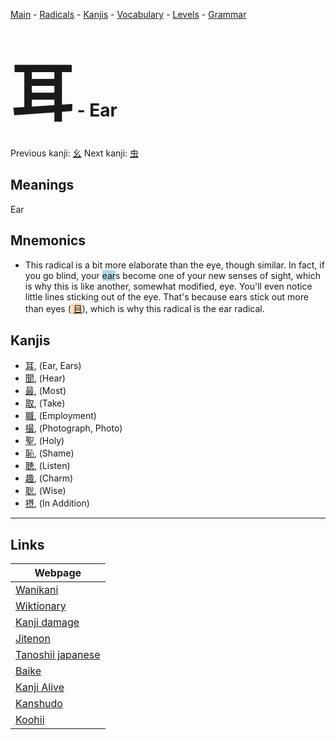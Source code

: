 <style> bigfont {font-size: 100px}</style>
[Main](../README.md) -
[Radicals](../radicals.md) -
[Kanjis](../kanjis.md) -
[Vocabulary](../vocabulary.md) -
[Levels](../levels.md) -
[Grammar](../grammar.md)
# <bigfont> 耳</bigfont> - Ear 

Previous kanji: [幺](幺.md) Next kanji: [虫](虫.md) 

## Meanings
 Ear
## Mnemonics
 * This radical is a bit more elaborate than the eye, though similar. In fact, if you go blind, your <span style="background-color:#ADD8E6"> ear</span>s become one of your new senses of sight, which is why this is like another, somewhat modified, eye. You'll even notice little lines sticking out of the eye. That's because ears stick out more than eyes (<span style="background-color:#fed8b1"> [目](https://jisho.org/search/目)</span>), which is why this radical is the ear radical.


## Kanjis
 * [耳](../kanjis/耳.md), (Ear, Ears)
* [聞](../kanjis/聞.md), (Hear)
* [最](../kanjis/最.md), (Most)
* [取](../kanjis/取.md), (Take)
* [職](../kanjis/職.md), (Employment)
* [撮](../kanjis/撮.md), (Photograph, Photo)
* [聖](../kanjis/聖.md), (Holy)
* [恥](../kanjis/恥.md), (Shame)
* [聴](../kanjis/聴.md), (Listen)
* [趣](../kanjis/趣.md), (Charm)
* [聡](../kanjis/聡.md), (Wise)
* [摂](../kanjis/摂.md), (In Addition)



---

## Links 

| Webpage |
| --- |
| [Wanikani          ](https://www.wanikani.com/kanji/耳) |
| [Wiktionary        ](https://en.wiktionary.org/wiki/耳) |
| [Kanji damage      ](http://www.kanjidamage.com/kanji/search?utf8=✓&q=耳) |
| [Jitenon           ](https://jitenon.com/kanji/耳) |
| [Tanoshii japanese ](https://www.tanoshiijapanese.com/dictionary/kanji.cfm?k=耳) |
| [Baike             ](https://baike.baidu.com/item/耳) |
| [Kanji Alive       ](https://app.kanjialive.com/耳) |
| [Kanshudo          ](https://www.kanshudo.com/searchmn?q=耳) |
| [Koohii            ](https://kanji.koohii.com/study/kanji/耳) |
